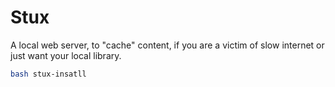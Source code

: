 # Stux
A local web server, to "cache" content, if you are a victim of slow internet or just want your local library.

```bash
bash stux-insatll
```
